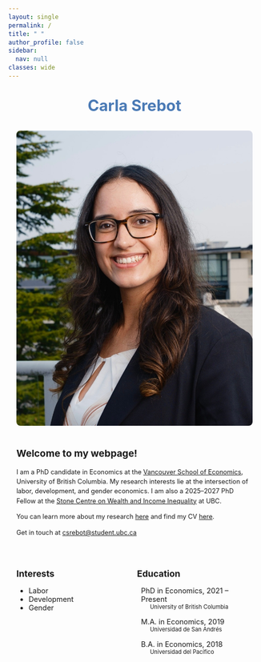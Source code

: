 ```yaml
---
layout: single
permalink: /
title: " "
author_profile: false
sidebar:
  nav: null
classes: wide
---
```


<style>
  p {
    font-size: 0.8rem;
    line-height: 1.5;
  }
  .intro-text {
    font-size: 0.87rem;
  }
</style>

<!-- Outer Container: Center the content -->
<div style="max-width: 900px; margin: 0 auto; padding: 0 1rem;">

  <!-- Centered Name at the Top -->
  <div style="text-align: center; margin-top: 2rem; margin-bottom: 2rem;">
    <h1 style="font-size: 2.2em; color: #4a7ab5ff; margin: 0;">Carla Srebot</h1>
  </div>

  <!-- Main Content Section -->
  <div style="display: flex; flex-wrap: wrap; align-items: flex-start; gap: 40px; margin-bottom: 1.5rem;">

  <!-- Left: Photo -->
  <div style="flex: 1; min-width: 250px;">
      <img src="/assets/images/bio-csrebot.jpg" alt="Carla Srebot" 
           style="width: 100%; max-width: 1280px; max-height: 1280px; height: auto; border-radius: 8px;">
  </div>

  <!-- Right: Intro -->
  <div style="flex: 2; min-width: 300px;" class="intro-text">
    <h2 style="margin-top: 0; font-size: 1.2rem;">Welcome to my webpage!</h2>

  <p>
        I am a PhD candidate in Economics at the 
        <a href="https://economics.ubc.ca">Vancouver School of Economics</a>, 
        University of British Columbia. My research interests lie at the intersection of labor, development, and gender economics. 
        I am also a 2025–2027 PhD Fellow at the 
        <a href="https://stonecentre.economics.ubc.ca/">Stone Centre on Wealth and Income Inequality</a> at UBC.  
  </p>

  <p>
        You can learn more about my research
        <a href="https://carlasrebot.github.io/research/" target="_blank">here</a>
        and find my CV
        <a href="https://carlasrebot.github.io/cv/" target="_blank">here</a>.
  </p>

  <p>
        Get in touch at <a href="mailto:csrebot@student.ubc.ca">csrebot@student.ubc.ca</a>
  </p>
  </div>
  </div>

  <!-- Interests & Education Section -->
  <div style="display: flex; flex-wrap: wrap; justify-content: space-between; gap: 10px;">

  <div style="flex: 1; min-width: 200px;">
      <h2 style="font-size: 1.1rem;">Interests</h2>
      <ul style="font-size: 0.9rem;">
        <li>Labor</li>
        <li>Development</li>
        <li>Gender</li>
      </ul>
  </div>

  <div style="flex: 1; min-width: 200px;">
  <h2 style="font-size: 1.1rem;">Education</h2>
  <ul style="list-style: none; padding-left: 0;">
    <li style="margin-bottom: 1em;">
      <div style="display: flex; align-items: center; font-size: 0.9rem">
        <i class="fas fa-graduation-cap" style="margin-right: 8px;"></i>
        <span>PhD in Economics, 2021 – Present</span>
      </div>
      <div style="padding-left: 26px; font-size: 0.8em;">University of British Columbia</div>
    </li>

  <li style="margin-bottom: 1em;">
    <div style="display: flex; align-items: center; font-size: 0.9rem">
      <i class="fas fa-graduation-cap" style="margin-right: 8px;"></i>
      <span>M.A. in Economics, 2019</span>
    </div>
    <div style="padding-left: 26px; font-size: 0.8em;">Universidad de San Andrés</div>
  </li>

  <li>
    <div style="display: flex; align-items: center; font-size: 0.9rem">
      <i class="fas fa-graduation-cap" style="margin-right: 8px;"></i>
      <span>B.A. in Economics, 2018</span>
    </div>
    <div style="padding-left: 26px; font-size: 0.8em;">Universidad del Pacífico</div>
  </li>
  </ul>
  </div>
  </div>
</div>
